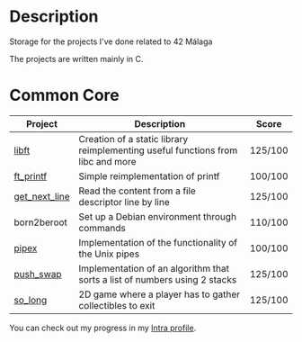 # Description

Storage for the projects I've done related to 42 Málaga

The projects are written mainly in C.

# Common Core

|Project|Description|Score
|-|-|-|
|[libft](https://github.com/ribana-b/libft/)|Creation of a static library reimplementing useful functions from libc and more|125/100
|[ft_printf](https://github.com/ribana-b/ft_printf/)|Simple reimplementation of printf|100/100
|[get_next_line](https://github.com/ribana-b/get_next_line/)|Read the content from a file descriptor line by line|125/100
|born2beroot|Set up a Debian environment through commands|110/100
|[pipex](https://github.com/ribana-b/pipex/)|Implementation of the functionality of the Unix pipes|100/100
|[push_swap](https://github.com/ribana-b/push_swap/)|Implementation of an algorithm that sorts a list of numbers using 2 stacks|125/100
|[so_long](https://github.com/ribana-b/so_long/)|2D game where a player has to gather collectibles to exit|125/100

You can check out my progress in my [Intra profile](https://profile.intra.42.fr/users/ribana-b).
